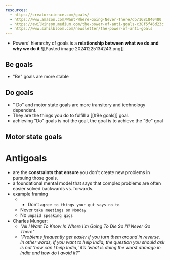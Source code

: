 ```yaml
---
resources:
  - https://creatorscience.com/goals/
  - https://www.amazon.com/Want-Where-Going-Never-There/dp/1681840480
  - https://awilkinson.medium.com/the-power-of-anti-goals-c38f5f46d23c
  - https://www.sahilbloom.com/newsletter/the-power-of-anti-goals
---
```


- Powers' hierarchy of goals is a **relationship between what we do and why we do it**
![[Pasted image 20241225134243.png]]
## Be goals
- "Be" goals are more stable
## Do goals
- " Do" and motor state goals are more transitory and technology dependent.
- They are the things you do to fulfill a [[#Be goals]] goal.
- achieving "Do" goals is not the goal, the goal is to achieve the "Be" goal
## Motor state goals

# Antigoals
- are the **constraints that ensure** you don't create new problems in pursuing those goals.
- a foundational mental model that says that complex problems are often easier solved backwards vs. forwards.
- example framing
	- - Don't `agree to things your gut says no to`
	- Never `take meetings on Monday`
	- No `unpaid speaking gigs`
- Charles Munger:
	- *"All I Want To Know Is Where I'm Going To Die So I'll Never Go There"*
	- *"Problems frequently get easier if you turn them around in reverse. In other words, if you want to help India, the question you should ask is not ‘how can I help India,’ it’s ‘what is doing the worst damage in India and how do I avoid it?”*